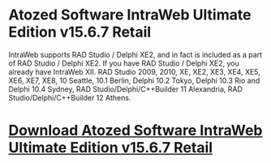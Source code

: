 # Atozed Software IntraWeb Ultimate Edition v15.6.7 Retail

IntraWeb supports RAD Studio / Delphi XE2, and in fact is included as a part of RAD Studio / Delphi XE2. If you have RAD Studio / Delphi XE2, you already have IntraWeb XII. RAD Studio 2009, 2010, XE, XE2, XE3, XE4, XE5, XE6, XE7, XE8, 10 Seattle, 10.1 Berlin, Delphi 10.2 Tokyo, Delphi 10.3 Rio and Delphi 10.4 Sydney, RAD Studio/Delphi/C++Builder 11 Alexandria, RAD Studio/Delphi/C++Builder 12 Athens.

# [Download Atozed Software IntraWeb Ultimate Edition v15.6.7 Retail](https://developer.team/delphi/34952-atozed-software-intraweb-ultimate-edition-v1600-retail.html)
